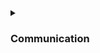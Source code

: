<!-- COMMUNICATIONS -->
<details markdown="1">
  <summary><h3>Communication</h3></summary>

  Our main channel of communication is [Slack](https://intechgration.slack.com){:target="_blank"}. If you haven't received an invitation to the Intechgration Slack team, please inform us via email. 

  We encourage you to use the [Web version](https://slack.com/signin#/signin){:target="_blank"} of Slack on your PC/laptop and also have it installed on your smartphone. It's available for both [Android](https://play.google.com/store/apps/details?id=com.Slack){:target="_blank"} and [iOS](https://apps.apple.com/app/slack-app/id618783545?ls=1){:target="_blank"} devices.

  You can start familiarizing yourself with Slack by [watching these short videos](https://www.youtube.com/playlist?list=PLWlXaxtQ7fUb1WqLJDqJFGQsAXU7CjoGz){:target="_blank"} on YouTube, created by the Slack team.

  In order to learn more about Slack and the various versions (mobile, desktop, web), scroll down to the [Software](#software) section.

  **Enrolled students** also have the opportunity to schedule one 30~45min call each week with an instructor.
</details>